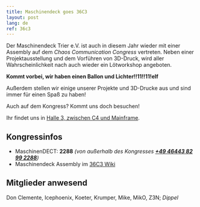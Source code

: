 ```yaml
---
title: Maschinendeck goes 36C3
layout: post
lang: de
ref: 36c3
---
```

Der Maschinendeck Trier e.V. ist auch in diesem Jahr wieder mit einer Assembly
auf dem *Chaos Communication Congress* vertreten. Neben einer
Projektausstellung und dem Vorführen von 3D-Druck, wird aller Wahrscheinlichkeit
nach auch wieder ein Lötworkshop angeboten.

**Kommt vorbei, wir haben einen Ballon und Lichter!!11!!11!elf**

Außerdem stellen wir einige unserer Projekte und 3D-Drucke aus und sind immer
für einen Spaß zu haben!

Auch auf dem Kongress? Kommt uns doch besuchen!

Ihr findet uns in [Halle 3, zwischen C4 und Mainframe][1].

## Kongressinfos
* MaschinenDECT: **2288** *(von außerhalb des Kongresses **[+49 46443 82 99 2288](tel:00494644382992288)**)*
* Maschinendeck Assembly im [36C3 Wiki][2]

## Mitglieder anwesend
Don Clemente, Icephoenix, Koeter, Krumper, Mike, MikO, Z3N; *Dippel*

[1]: https://36c3.c3nav.de/l/maschinendeck/@0,460.08,158.83,5
[2]: https://events.ccc.de/congress/2019/wiki/index.php/Assembly:Maschinendeck_Trier_e.V.
